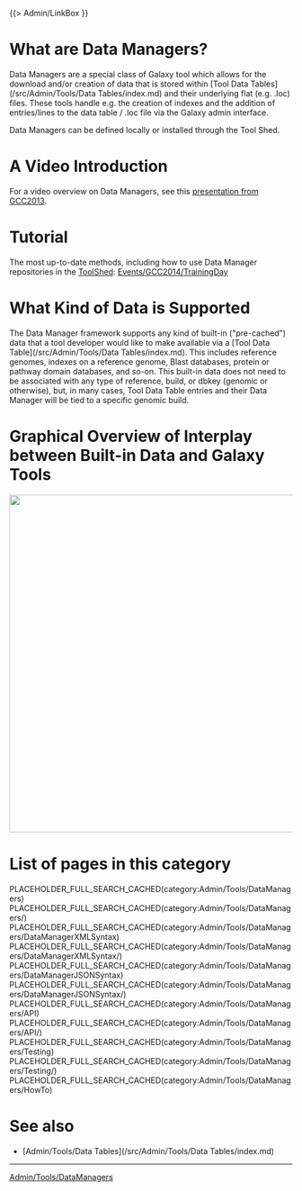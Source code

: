 {{> Admin/LinkBox }}

# What are Data Managers?

Data Managers are a special class of Galaxy tool which allows for the download and/or creation of data that is stored within [Tool Data Tables](/src/Admin/Tools/Data Tables/index.md) and their underlying flat (e.g. .loc) files. These tools handle e.g. the creation of indexes and the addition of entries/lines to the data table / .loc file via the Galaxy admin interface. 

Data Managers can be defined locally or installed through the Tool Shed.

# A Video Introduction

For a video overview on Data Managers, see this [presentation from GCC2013](http://vimeo.com/74265510).

# Tutorial

The most up-to-date methods, including how to use Data Manager repositories in the [ToolShed](/src/ToolShed/index.md): [Events/GCC2014/TrainingDay](/src/events/GCC2014/TrainingDay/index.md#tool_development_from_bright_idea_to_toolshed_-_data_managers)

# What Kind of Data is Supported

The Data Manager framework supports any kind of built-in ("pre-cached") data that a tool developer would like to make available via a [Tool Data Table](/src/Admin/Tools/Data Tables/index.md). This includes reference genomes, indexes on a reference genome, Blast databases, protein or pathway domain databases, and so-on. This built-in data does not need to be associated with any type of reference, build, or dbkey (genomic or otherwise), but, in many cases, Tool Data Table entries and their Data Manager will be tied to a specific genomic build.

# Graphical Overview of Interplay between Built-in Data and Galaxy Tools

<a href='/src/Admin/Tools/DataManagers/data_managers_figure_S1_schematic_overview.png'><img src="/src/Admin/Tools/DataManagers/data_managers_figure_S1_schematic_overview.png" alt="" width=600 /></a> 

# List of pages in this category

PLACEHOLDER_FULL_SEARCH_CACHED(category:Admin/Tools/DataManagers)
PLACEHOLDER_FULL_SEARCH_CACHED(category:Admin/Tools/DataManagers/)
PLACEHOLDER_FULL_SEARCH_CACHED(category:Admin/Tools/DataManagers/DataManagerXMLSyntax)
PLACEHOLDER_FULL_SEARCH_CACHED(category:Admin/Tools/DataManagers/DataManagerXMLSyntax/)
PLACEHOLDER_FULL_SEARCH_CACHED(category:Admin/Tools/DataManagers/DataManagerJSONSyntax)
PLACEHOLDER_FULL_SEARCH_CACHED(category:Admin/Tools/DataManagers/DataManagerJSONSyntax/)
PLACEHOLDER_FULL_SEARCH_CACHED(category:Admin/Tools/DataManagers/API)
PLACEHOLDER_FULL_SEARCH_CACHED(category:Admin/Tools/DataManagers/API/)
PLACEHOLDER_FULL_SEARCH_CACHED(category:Admin/Tools/DataManagers/Testing)
PLACEHOLDER_FULL_SEARCH_CACHED(category:Admin/Tools/DataManagers/Testing/)
PLACEHOLDER_FULL_SEARCH_CACHED(category:Admin/Tools/DataManagers/HowTo)

# See also

* [Admin/Tools/Data Tables](/src/Admin/Tools/Data Tables/index.md)

----

[Admin/Tools/DataManagers](/src/Admin/Tools/DataManagers/index.md)
